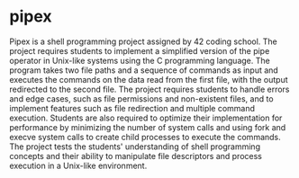 # pipex
Pipex is a shell programming project assigned by 42 coding school. The project requires students to implement a simplified version of the pipe operator in Unix-like systems using the C programming language. The program takes two file paths and a sequence of commands as input and executes the commands on the data read from the first file, with the output redirected to the second file. The project requires students to handle errors and edge cases, such as file permissions and non-existent files, and to implement features such as file redirection and multiple command execution. Students are also required to optimize their implementation for performance by minimizing the number of system calls and using fork and execve system calls to create child processes to execute the commands. The project tests the students' understanding of shell programming concepts and their ability to manipulate file descriptors and process execution in a Unix-like environment.
